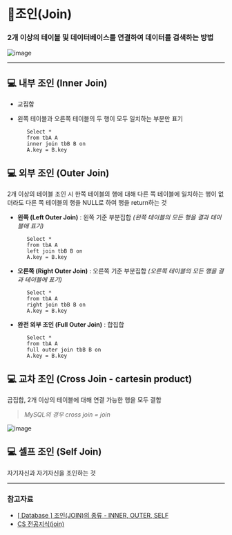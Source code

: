 # 📌조인(Join)


### 2개 이상의 테이블 및 데이터베이스를 연결하여 데이터를 검색하는 방법


![image](https://user-images.githubusercontent.com/63834758/210499661-0acdcc03-c305-4d82-a72a-36be52a2764c.png)


<hr>

## 💻 내부 조인 (Inner Join)
- 교집합
- 왼쪽 테이블과 오른쪽 테이블의 두 행이 모두 일치하는 부분만 표기

         Select * 
         from tbA A
         inner join tbB B on
         A.key = B.key



## 💻 외부 조인 (Outer Join)
2개 이상의 테이블 조인 시 한쪽 테이블의 행에 대해 
다른 쪽 테이블에 일치하는 행이 없더라도 
다른 쪽 테이블의 행을 NULL로 하여 행을 return하는 것


- **왼쪽 (Left Outer Join)** : 왼쪽 기준 부분집합 _(왼쪽 테이블의 모든 행을 결과 테이블에 표기)_

         Select * 
         from tbA A
         left join tbB B on
         A.key = B.key


- **오른쪽 (Right Outer Join)** : 오른쪽 기준 부분집합 _(오른쪽 테이블의 모든 행을 결과 테이블에 표기)_
    
         Select * 
         from tbA A
         right join tbB B on
         A.key = B.key
    
    

- **완전 외부 조인 (Full Outer Join)** : 합집합

         Select * 
         from tbA A
         full outer join tbB B on
         A.key = B.key

    
## 💻 교차 조인 (Cross Join - cartesin product)
곱집합, 2개 이상의 테이블에 대해 연결 가능한 행을 모두 결합

> _MySQL의 경우 cross join = join_

![image](https://user-images.githubusercontent.com/63834758/210502688-9143d802-27ad-4946-9b2d-0e1183d5b9de.png)


    
## 💻 셀프 조인 (Self Join)
자기자신과 자기자신을 조인하는 것



<hr>

### 참고자료

- [[ Database ] 조인(JOIN)의 종류 - INNER, OUTER, SELF](https://jungeun960.tistory.com/165)
- [CS 전공지식(join)](https://velog.io/@pjh1011409/CS-%EC%A0%84%EA%B3%B5%EC%A7%80%EC%8B%9Djoin)
